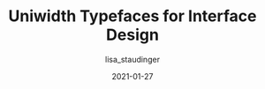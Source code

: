 ---
author: lisa_staudinger
date: 2021-01-27
publisher: uxdesigncc
tags:
  - typography
  - fonts
target_url: https://uxdesign.cc/uniwidth-typefaces-for-interface-design-b6e8078dc0f7
title: Uniwidth Typefaces for Interface Design
---